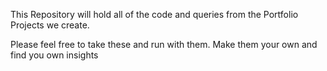 This Repository will hold all of the code and queries from the Portfolio Projects we create.

Please feel free to take these and run with them. Make them your own and find you own insights

